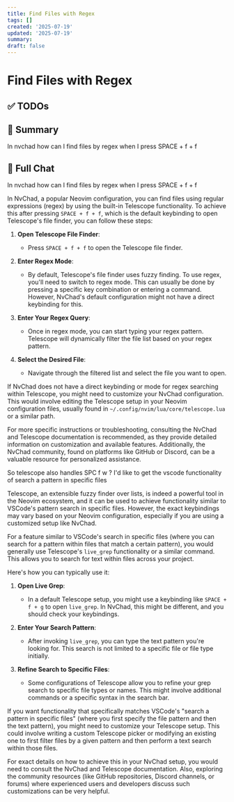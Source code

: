 ```yaml
---
title: Find Files with Regex
tags: []
created: '2025-07-19'
updated: '2025-07-19'
summary:
draft: false
---
```


# Find Files with Regex

## ✅ TODOs


## 📌 Summary
In nvchad how can I find files by regex when I press SPACE + f + f

## 🧠 Full Chat


In nvchad how can I find files by regex when I press SPACE + f + f

In NvChad, a popular Neovim configuration, you can find files using regular expressions (regex) by using the built-in Telescope functionality. To achieve this after pressing `SPACE + f + f`, which is the default keybinding to open Telescope's file finder, you can follow these steps:

1. **Open Telescope File Finder**:
   - Press `SPACE + f + f` to open the Telescope file finder.

2. **Enter Regex Mode**:
   - By default, Telescope's file finder uses fuzzy finding. To use regex, you'll need to switch to regex mode. This can usually be done by pressing a specific key combination or entering a command. However, NvChad's default configuration might not have a direct keybinding for this.

3. **Enter Your Regex Query**:
   - Once in regex mode, you can start typing your regex pattern. Telescope will dynamically filter the file list based on your regex pattern.

4. **Select the Desired File**:
   - Navigate through the filtered list and select the file you want to open.

If NvChad does not have a direct keybinding or mode for regex searching within Telescope, you might need to customize your NvChad configuration. This would involve editing the Telescope setup in your Neovim configuration files, usually found in `~/.config/nvim/lua/core/telescope.lua` or a similar path.

For more specific instructions or troubleshooting, consulting the NvChad and Telescope documentation is recommended, as they provide detailed information on customization and available features. Additionally, the NvChad community, found on platforms like GitHub or Discord, can be a valuable resource for personalized assistance.

So telescope also handles SPC f w ? I'd like to get the vscode functionality of search a pattern in specific files

Telescope, an extensible fuzzy finder over lists, is indeed a powerful tool in the Neovim ecosystem, and it can be used to achieve functionality similar to VSCode's pattern search in specific files. However, the exact keybindings may vary based on your Neovim configuration, especially if you are using a customized setup like NvChad.

For a feature similar to VSCode's search in specific files (where you can search for a pattern within files that match a certain pattern), you would generally use Telescope's `live_grep` functionality or a similar command. This allows you to search for text within files across your project.

Here's how you can typically use it:

1. **Open Live Grep**:
   - In a default Telescope setup, you might use a keybinding like `SPACE + f + g` to open `live_grep`. In NvChad, this might be different, and you should check your keybindings.

2. **Enter Your Search Pattern**:
   - After invoking `live_grep`, you can type the text pattern you're looking for. This search is not limited to a specific file or file type initially.

3. **Refine Search to Specific Files**:
   - Some configurations of Telescope allow you to refine your grep search to specific file types or names. This might involve additional commands or a specific syntax in the search bar.

If you want functionality that specifically matches VSCode's "search a pattern in specific files" (where you first specify the file pattern and then the text pattern), you might need to customize your Telescope setup. This could involve writing a custom Telescope picker or modifying an existing one to first filter files by a given pattern and then perform a text search within those files.

For exact details on how to achieve this in your NvChad setup, you would need to consult the NvChad and Telescope documentation. Also, exploring the community resources (like GitHub repositories, Discord channels, or forums) where experienced users and developers discuss such customizations can be very helpful.